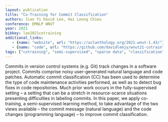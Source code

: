 ```yaml
---
layout: publication
title: "Co-Training for Commit Classification"
authors: Jian Yi David Lee, Hai Leong Chieu
conference: EMNLP WNUT
year: 2021
bibkey: lee2021cotraining
additional_links:
   - {name: "website", url: "https://aclanthology.org/2021.wnut-1.43/"}
   - {name: "code", url: "https://github.com/davidleejy/wnut21-cotrain"}
tags: ["cotraining", "semi-supervised", "sparse data", "classification", "commit", "version control system"]
---
```

Commits in version control systems (e.g. Git) track changes in a software project. Commits comprise noisy user-generated natural language and code patches. Automatic commit classification (CC) has been used to determine the type of code maintenance activities performed, as well as to detect bug fixes in code repositories. Much prior work occurs in the fully-supervised setting – a setting that can be a stretch in resource-scarce situations presenting difficulties in labeling commits. In this paper, we apply co-training, a semi-supervised learning method, to take advantage of the two views available – the commit message (natural language) and the code changes (programming language) – to improve commit classification.
